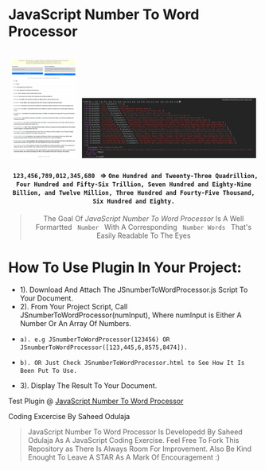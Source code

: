 JavaScript Number To Word Processor
=====================================

<h1 align="center">
  <a href="JSnumberToWordProcessor-fullpage.png" style="margin-right: 5px"><img src="JSnumberToWordProcessor-fullpage.png" width="130"/></a>
  <a href="JSnumberToWordProcessor-console.PNG"><img src="JSnumberToWordProcessor-console.PNG" width="350"/></a>
</h1>

<h4 align="center"><code> 123,456,789,012,345,680 </code> => <code>One Hundred and Tweenty-Three Quadrillion, Four Hundred and Fifty-Six Trillion, Seven Hundred and Eighty-Nine Billion, and Twelve Million, Three Hundred and Fourty-Five Thousand, Six Hundred and Eighty.</code></h4>

<blockquote align="center">
    The Goal Of <em>JavaScript Number To Word Processor</em> Is A Well Formartted <code> Number </code> With A Corresponding <code> Number Words </code> That's Easily Readable To The Eyes
</blockquote>

# How To Use Plugin In Your Project:
- 1). Download And Attach The JSnumberToWordProcessor.js Script To Your Document.
- 2). From Your Project Script, Call JSnumberToWordProcessor(numInput), Where numInput is Either A Number Or An Array Of Numbers.
-     a). e.g JSnumberToWordProcessor(123456) OR JSnumberToWordProcessor([123,445,6,8575,8474]).
-     b). OR Just Check JSnumberToWordProcessor.html to See How It Is Been Put To Use.
- 3). Display The Result To Your Document.


Test Plugin @ [JavaScript Number To Word Processor](https://sidodus.github.io/JavaScript-Number-To-Word-Processor/)

Coding Excercise By Saheed Odulaja
> JavaScript Number To Word Processor Is Developedd By Saheed Odulaja As A JavaScript Coding Exercise.
> Feel Free To Fork This Repository as There Is Always Room For Improvement.
> Also Be Kind Enought To Leave A STAR As A Mark Of Encouragement :)
